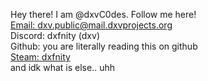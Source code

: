 Hey there! I am @dxvC0des. Follow me here!
<br/>
[Email: dxv.public@mail.dxvprojects.org](mailto:dxv.public@mail.dxvprojects.org)
<br/>
Discord: dxfnity (dxv)
<br/>
Github: you are literally reading this on github
<br/>
[Steam: dxfnity](https://steamcommunity.com/id/dxfnity)
</br>
and idk what is else.. uhh
